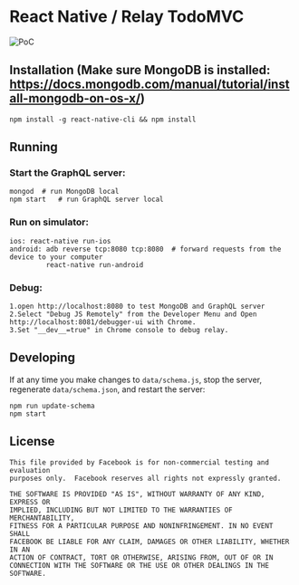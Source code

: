 # React Native / Relay TodoMVC
![PoC](https://cloud.githubusercontent.com/assets/21496977/23832868/69f873e4-0778-11e7-9cf2-f046c0579a10.gif)

## Installation (Make sure MongoDB is installed: https://docs.mongodb.com/manual/tutorial/install-mongodb-on-os-x/)

```
npm install -g react-native-cli && npm install
```

## Running

### Start the GraphQL server:

```
mongod  # run MongoDB local
npm start   # run GraphQL server local
```

### Run on simulator:

```
ios: react-native run-ios
android: adb reverse tcp:8080 tcp:8080  # forward requests from the device to your computer
         react-native run-android
```

### Debug:

```
1.open http://localhost:8080 to test MongoDB and GraphQL server
2.Select "Debug JS Remotely" from the Developer Menu and Open http://localhost:8081/debugger-ui with Chrome.
3.Set "__dev__=true" in Chrome console to debug relay.
```

## Developing

If at any time you make changes to `data/schema.js`, stop the server,
regenerate `data/schema.json`, and restart the server:

```
npm run update-schema
npm start
```

## License

    This file provided by Facebook is for non-commercial testing and evaluation
    purposes only.  Facebook reserves all rights not expressly granted.

    THE SOFTWARE IS PROVIDED "AS IS", WITHOUT WARRANTY OF ANY KIND, EXPRESS OR
    IMPLIED, INCLUDING BUT NOT LIMITED TO THE WARRANTIES OF MERCHANTABILITY,
    FITNESS FOR A PARTICULAR PURPOSE AND NONINFRINGEMENT. IN NO EVENT SHALL
    FACEBOOK BE LIABLE FOR ANY CLAIM, DAMAGES OR OTHER LIABILITY, WHETHER IN AN
    ACTION OF CONTRACT, TORT OR OTHERWISE, ARISING FROM, OUT OF OR IN
    CONNECTION WITH THE SOFTWARE OR THE USE OR OTHER DEALINGS IN THE SOFTWARE.
